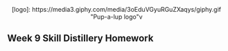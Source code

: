 

<center>[logo]: https://media3.giphy.com/media/3oEduVGyuRGuZXaqys/giphy.gif "Pup-a-lup logo"v</center>

## Week 9 Skill Distillery Homework
